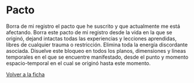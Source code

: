 # Pacto 

Borra de mi registro el pacto que he suscrito y que actualmente me está afectando. Borra este pacto de mi registro desde la vida en la que se originó, dejand intactas todas las experiencias y lecciones aprendidas, libres de cualquier trauma o restricción. Elimina toda la energía discordante asociada. Disuelve este bloqueo en todos los planos, dimensiones y líneas temporales en el que se encuentre manifestado, desde el punto y momento espacio-temporal en el cual se originó hasta este momento.

[Volver a la ficha](../ficha.md)
